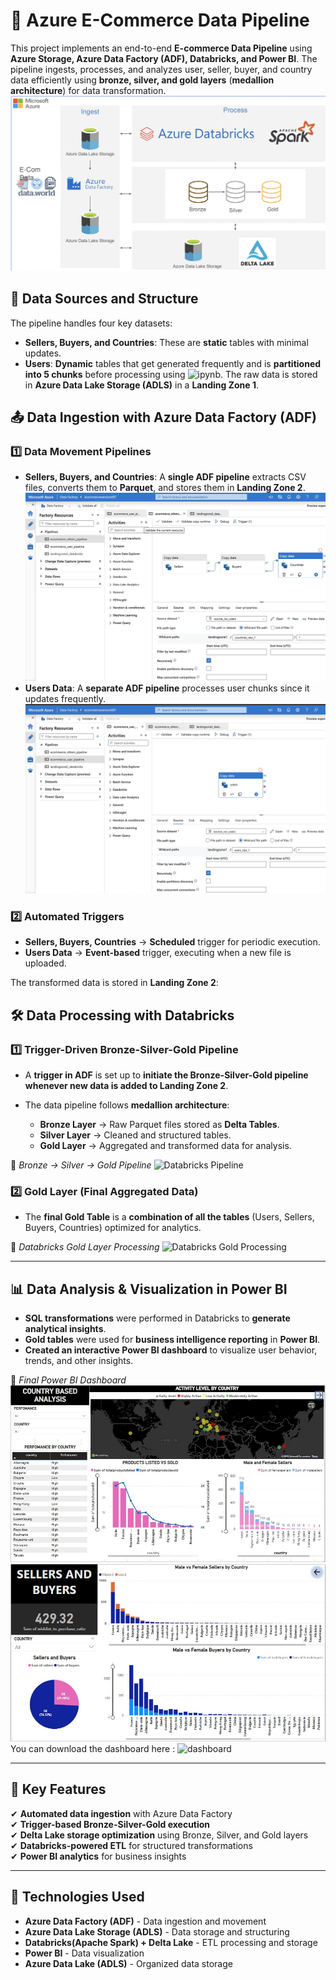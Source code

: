 # 🚀 Azure E-Commerce Data Pipeline

This project implements an end-to-end **E-commerce Data Pipeline** using **Azure Storage, Azure Data Factory (ADF), Databricks, and Power BI**. The pipeline ingests, processes, and analyzes user, seller, buyer, and country data efficiently using **bronze, silver, and gold layers** (**medallion architecture**) for data transformation. 
![Architecture Overview](resources/architecture.png)

## 📂 Data Sources and Structure

The pipeline handles four key datasets:

- **Sellers, Buyers, and Countries**: These are **static** tables with minimal updates.
- **Users**: **Dynamic** tables that get generated frequently and is **partitioned into 5 chunks** before processing using ![ipynb](Chunk_data.ipynb).
The raw data is stored in **Azure Data Lake Storage (ADLS)** in a **Landing Zone 1**.

## 📤 Data Ingestion with Azure Data Factory (ADF)

### 1️⃣ **Data Movement Pipelines**
- **Sellers, Buyers, and Countries**: A **single ADF pipeline** extracts CSV files, converts them to **Parquet**, and stores them in **Landing Zone 2**.
![ADF Pipelines1](resources/ADF1.jpeg)
- **Users Data**: A **separate ADF pipeline** processes user chunks since it updates frequently.
![ADF Pipelines2](resources/ADF2.jpeg)

### 2️⃣ **Automated Triggers**
- **Sellers, Buyers, Countries** → **Scheduled** trigger for periodic execution.
- **Users Data** → **Event-based** trigger, executing when a new file is uploaded.

The transformed data is stored in **Landing Zone 2**:

## 🛠 Data Processing with Databricks

### 1️⃣ **Trigger-Driven Bronze-Silver-Gold Pipeline**
- A **trigger in ADF** is set up to **initiate the Bronze-Silver-Gold pipeline whenever new data is added to Landing Zone 2**.
- The data pipeline follows **medallion architecture**:

  - **Bronze Layer** → Raw Parquet files stored as **Delta Tables**.
  - **Silver Layer** → Cleaned and structured tables.
  - **Gold Layer** → Aggregated and transformed data for analysis.

🔹 *Bronze → Silver → Gold Pipeline*
![Databricks Pipeline](ADF4.png)

### 2️⃣ **Gold Layer (Final Aggregated Data)**
- The **final Gold Table** is a **combination of all the tables** (Users, Sellers, Buyers, Countries) optimized for analytics.

🔹 *Databricks Gold Layer Processing*
![Databricks Gold Processing](AZ1.jpeg)

---

## 📊 Data Analysis & Visualization in Power BI

- **SQL transformations** were performed in Databricks to **generate analytical insights**.
- **Gold tables** were used for **business intelligence reporting** in **Power BI**.
- **Created an interactive Power BI dashboard** to visualize user behavior, trends, and other insights.

🔹 *Final Power BI Dashboard*
![Power BI Dashboard](resources/Ecommerce_d.jpeg)
![Power BI Dashboard2](resources/ecommerce_d2.jpeg)
You can download the dashboard here : ![dashboard](ecommerce.pbix)


---

## 🎯 Key Features
✔ **Automated data ingestion** with Azure Data Factory  
✔ **Trigger-based Bronze-Silver-Gold execution**  
✔ **Delta Lake storage optimization** using Bronze, Silver, and Gold layers  
✔ **Databricks-powered ETL** for structured transformations  
✔ **Power BI analytics** for business insights  

---

## 🚀 Technologies Used
- **Azure Data Factory (ADF)** - Data ingestion and movement  
- **Azure Data Lake Storage (ADLS)** - Data storage and structuring  
- **Databricks(Apache Spark) + Delta Lake** - ETL processing and storage  
- **Power BI** - Data visualization
- **Azure Data Lake (ADLS)** - Organized data storage

